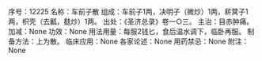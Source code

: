 序号：12225
名称：车前子散
组成：车前子1两，决明子（微炒）1两，菥蓂子1两，枳壳（去瓤，麸炒）1两。
出处：《圣济总录》卷一○三。
主治：目赤肿痛。
加减：None
功效：None
用法用量：每服2钱匕，食后温水调下，临卧再服。
制备方法：上为散。
临床应用：None
各家论述：None
用药禁忌：None
附注：None
